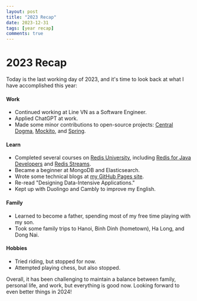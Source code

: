 ```yaml
---
layout: post
title: "2023 Recap"
date: 2023-12-31
tags: [year recap]
comments: true
---
```


# 2023 Recap

Today is the last working day of 2023, and it's time to look back at what I have accomplished this year:

#### Work
- Continued working at Line VN as a Software Engineer.
- Applied ChatGPT at work.
- Made some minor contributions to open-source projects: [Central Dogma](https://github.com/line/centraldogma), [Mockito](https://github.com/mockito/mockito), and [Spring](https://github.com/spring-projects).

#### Learn
- Completed several courses on [Redis University](https://university.redis.com/), including [Redis for Java Developers](https://university.redis.com/courses/ru102j) and [Redis Streams](https://university.redis.com/courses/ru202).
- Became a beginner at MongoDB and Elasticsearch.
- Wrote some technical blogs at [my GitHub Pages site](https://thachlp.github.io/).
- Re-read "Designing Data-Intensive Applications."
- Kept up with Duolingo and Cambly to improve my English.

#### Family
- Learned to become a father, spending most of my free time playing with my son.
- Took some family trips to Hanoi, Binh Dinh (hometown), Ha Long, and Dong Nai.

#### Hobbies
- Tried riding, but stopped for now.
- Attempted playing chess, but also stopped.

Overall, it has been challenging to maintain a balance between family, personal life, and work, but everything is good now. Looking forward to even better things in 2024!
